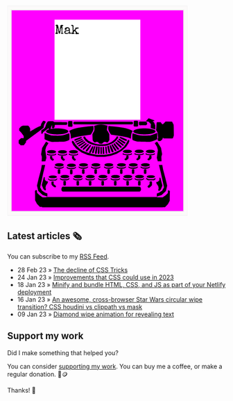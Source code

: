 ![quote](img/quote.gif)

## Latest articles 🗞️

You can subscribe to my [RSS Feed](https://www.roboleary.net/feed.xml).

<!-- BLOG:START -->
 - 28 Feb 23 » [The decline of CSS Tricks](https://www.roboleary.net/webdev/2023/02/28/decline-of-css-tricks.html)
 - 24 Jan 23 » [Improvements that CSS could use in 2023](https://www.roboleary.net/css/2023/01/24/improvements-css-could-use-2023.html)
 - 18 Jan 23 » [Minify and bundle HTML, CSS, and JS as part of your Netlify deployment](https://www.roboleary.net/webdev/2023/01/18/minify-html-css-js-netlify-build.html)
 - 16 Jan 23 » [An awesome, cross-browser Star Wars circular wipe transition? CSS houdini vs clippath vs mask](https://www.roboleary.net/css/2023/01/16/awesome-cross-browser-starwars-circular-wipe-transition-css-houdini-clipath-mask.html)
 - 09 Jan 23 » [Diamond wipe animation for revealing text](https://www.roboleary.net/css/2023/01/09/diamond-swipe-animation-revealing-text.html)<!-- BLOG:END -->

## Support my work

Did I make something that helped you?

You can consider [supporting my work](https://ko-fi.com/roboleary). You can buy me a coffee, or make a regular donation. 🌈🪙

Thanks! 🙏
